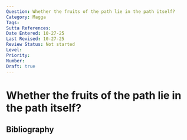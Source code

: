 ```yaml
---
Question: Whether the fruits of the path lie in the path itself?
Category: Magga
Tags: 
Sutta References: 
Date Entered: 10-27-25
Last Revised: 10-27-25
Review Status: Not started
Level: 
Priority: 
Number: 
Draft: true
---
```


# Whether the fruits of the path lie in the path itself?

## Bibliography

<!-- 

Notes:



-->